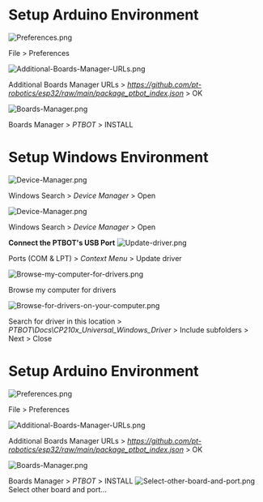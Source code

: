 # Setup Arduino Environment
![Preferences.png](Docs/Ref-Img/Preferences.png)

File > Preferences


![Additional-Boards-Manager-URLs.png](Docs/Ref-Img/Additional-Boards-Manager-URLs.png)

Additional Boards Manager URLs > *https://github.com/pt-robotics/esp32/raw/main/package_ptbot_index.json* > OK


![Boards-Manager.png](Docs/Ref-Img/Boards-Manager.png)

Boards Manager > *PTBOT* > INSTALL



# Setup Windows Environment
![Device-Manager.png](Docs/Ref-Img/Device-Manager.png)

Windows Search > *Device Manager* > Open


![Device-Manager.png](Docs/Ref-Img/Device-Manager.png)

Windows Search > *Device Manager* > Open



**Connect the PTBOT's USB Port**
![Update-driver.png](Docs/Ref-Img/Update-driver.png)

Ports (COM & LPT) > *Context Menu* > Update driver


![Browse-my-computer-for-drivers.png](Docs/Ref-Img/Browse-my-computer-for-drivers.png)

Browse my computer for drivers


![Browse-for-drivers-on-your-computer.png](Docs/Ref-Img/Browse-for-drivers-on-your-computer.png)

Search for driver in this location > *PTBOT\Docs\CP210x_Universal_Windows_Driver* > Include subfolders > Next > Close



# Setup Arduino Environment
![Preferences.png](Docs/Ref-Img/Preferences.png)

File > Preferences


![Additional-Boards-Manager-URLs.png](Docs/Ref-Img/Additional-Boards-Manager-URLs.png)

Additional Boards Manager URLs > *https://github.com/pt-robotics/esp32/raw/main/package_ptbot_index.json* > OK


![Boards-Manager.png](Docs/Ref-Img/Boards-Manager.png)

Boards Manager > *PTBOT* > INSTALL
![Select-other-board-and-port.png](Docs/Ref-Img/Select-other-board-and-port.png)
Select other board and port...

